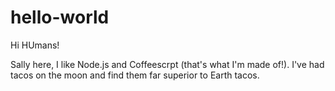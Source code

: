 # hello-world

Hi HUmans!

Sally here, I like Node.js and Coffeescrpt (that's what I'm made of!).
I've had tacos on the moon and find them far superior to Earth tacos.
